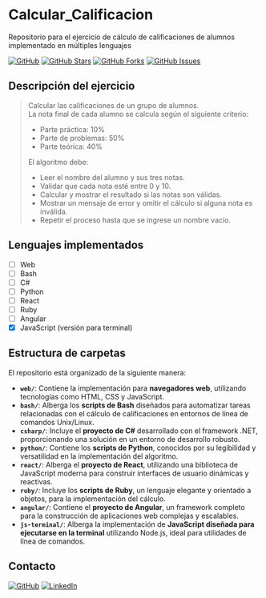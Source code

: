 # Calcular_Calificacion
Repositorio para el ejercicio de cálculo de calificaciones de alumnos implementado en múltiples lenguajes

[![GitHub](https://img.shields.io/github/last-commit/FedE-URU/Calcular_Calificacion?style=flat-square)](https://github.com/FedE-URU/Calcular_Calificacion)
[![GitHub Stars](https://img.shields.io/github/stars/FedE-URU/Calcular_Calificacion?style=flat-square)](https://github.com/FedE-URU/Calcular_Calificacion/stargazers)
[![GitHub Forks](https://img.shields.io/github/forks/FedE-URU/Calcular_Calificacion?style=flat-square)](https://github.com/FedE-URU/Calcular_Calificacion/network/members)
[![GitHub Issues](https://img.shields.io/github/issues/FedE-URU/Calcular_Calificacion?style=flat-square)](https://github.com/FedE-URU/Calcular_Calificacion/issues)

## Descripción del ejercicio

> Calcular las calificaciones de un grupo de alumnos.  
> La nota final de cada alumno se calcula según el siguiente criterio:
> 
> - Parte práctica: 10%  
> - Parte de problemas: 50%  
> - Parte teórica: 40%
> 
> El algoritmo debe:
> - Leer el nombre del alumno y sus tres notas.
> - Validar que cada nota esté entre 0 y 10.
> - Calcular y mostrar el resultado si las notas son válidas.
> - Mostrar un mensaje de error y omitir el cálculo si alguna nota es inválida.
> - Repetir el proceso hasta que se ingrese un nombre vacío.

## Lenguajes implementados

- [ ] Web
- [ ] Bash
- [ ] C#
- [ ] Python
- [ ] React
- [ ] Ruby
- [ ] Angular
- [x] JavaScript (versión para terminal)

## Estructura de carpetas

El repositorio está organizado de la siguiente manera:

- **`web/`**: Contiene la implementación para **navegadores web**, utilizando tecnologías como HTML, CSS y JavaScript.
- **`bash/`**: Alberga los **scripts de Bash** diseñados para automatizar tareas relacionadas con el cálculo de calificaciones en entornos de línea de comandos Unix/Linux.
- **`csharp/`**: Incluye el **proyecto de C#** desarrollado con el framework .NET, proporcionando una solución en un entorno de desarrollo robusto.
- **`python/`**: Contiene los **scripts de Python**, conocidos por su legibilidad y versatilidad en la implementación del algoritmo.
- **`react/`**: Alberga el **proyecto de React**, utilizando una biblioteca de JavaScript moderna para construir interfaces de usuario dinámicas y reactivas.
- **`ruby/`**: Incluye los **scripts de Ruby**, un lenguaje elegante y orientado a objetos, para la implementación del cálculo.
- **`angular/`**: Contiene el **proyecto de Angular**, un framework completo para la construcción de aplicaciones web complejas y escalables.
- **`js-terminal/`**: Alberga la implementación de **JavaScript diseñada para ejecutarse en la terminal** utilizando Node.js, ideal para utilidades de línea de comandos.

## Contacto

[![GitHub](https://img.shields.io/badge/GitHub-FedE--URU-blue?style=flat-square&logo=github)](https://github.com/FedE-URU)
[![LinkedIn](https://img.shields.io/badge/LinkedIn-federicoesteves-blue?style=flat-square&logo=linkedin&logoColor=white)](https://www.linkedin.com/in/federicoesteves)
